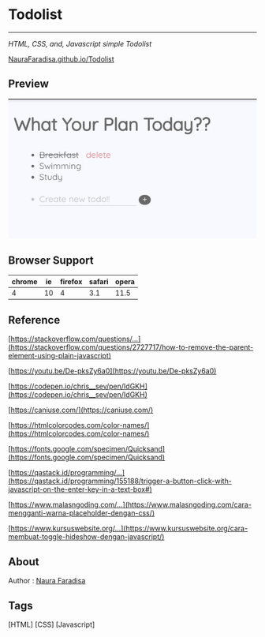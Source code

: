 # Todolist
---

_HTML, CSS, and, Javascript simple Todolist_

[NauraFaradisa.github.io/Todolist](https://NauraFaradisa.github.io/Todolist)

## Preview
![preview](screenshoot.png)

## Browser Support

|chrome|ie|firefox|safari|opera|
|---|---|---|---|---|
| 4 | 10 | 4 | 3.1 | 11.5 |

## Reference

[https://stackoverflow.com/questions/...](https://stackoverflow.com/questions/2727717/how-to-remove-the-parent-element-using-plain-javascript)

[https://youtu.be/De-pksZy6a0](https://youtu.be/De-pksZy6a0)

[https://codepen.io/chris__sev/pen/IdGKH](https://codepen.io/chris__sev/pen/IdGKH)

[https://caniuse.com/](https://caniuse.com/)

[https://htmlcolorcodes.com/color-names/](https://htmlcolorcodes.com/color-names/)

[https://fonts.google.com/specimen/Quicksand](https://fonts.google.com/specimen/Quicksand)

[https://qastack.id/programming/...](https://qastack.id/programming/155188/trigger-a-button-click-with-javascript-on-the-enter-key-in-a-text-box#)

[https://www.malasngoding.com/...](https://www.malasngoding.com/cara-mengganti-warna-placeholder-dengan-css/)

[https://www.kursuswebsite.org/...](https://www.kursuswebsite.org/cara-membuat-toggle-hideshow-dengan-javascript/)

## About

Author : [Naura Faradisa](https://github.com/NauraFaradisa)

## Tags

[HTML] [CSS] [Javascript]